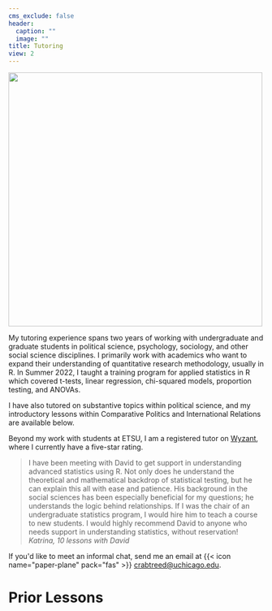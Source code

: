 ```yaml
---
cms_exclude: false
header:
  caption: ""
  image: ""
title: Tutoring
view: 2
---
```


<div class = "row">
<div class = "column">
<img align = "left" src="/tutoring/uploads/tutoring.png" width="500"/>
</div>
</div>


My tutoring experience spans two years of working with undergraduate and graduate students in political science, psychology, sociology, and other social science disciplines. I primarily work with academics who want to expand their understanding of quantitative research methodology, usually in R. In Summer 2022, I taught a training program for applied statistics in R which covered t-tests, linear regression, chi-squared models, proportion testing, and ANOVAs. 

I have also tutored on substantive topics within political science, and my introductory lessons within Comparative Politics and International Relations are available below. 

Beyond my work with students at ETSU, I am a registered tutor on [Wyzant](https://www.wyzant.com/Tutors/davidic), where I currently have a five-star rating.

<div class = "row">

> I have been meeting with David to get support in understanding advanced statistics using R. Not only does he understand the theoretical and mathematical backdrop of statistical testing, but he can explain this all with ease and patience. His background in the social sciences has been especially beneficial for my questions; he understands the logic behind relationships. If I was the chair of an undergraduate statistics program, I would hire him to teach a course to new students. I would highly recommend David to anyone who needs support in understanding statistics, without reservation!  
*Katrina, 10 lessons with David*

</div>

If you'd like to meet an informal chat, send me an email at {{< icon name="paper-plane" pack="fas" >}} crabtreed@uchicago.edu.

# Prior Lessons
